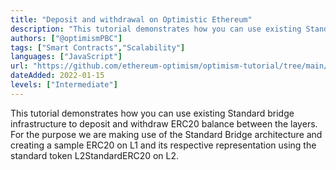 ```yaml
---
title: "Deposit and withdrawal on Optimistic Ethereum"
description: "This tutorial demonstrates how you can use existing Standard bridge infrastructure to deposit and withdraw ERC20 balance between the layers."
authors: ["@optimismPBC"]
tags: ["Smart Contracts","Scalability"]
languages: ["JavaScript"]
url: "https://github.com/ethereum-optimism/optimism-tutorial/tree/main/l1-l2-deposit-withdrawal"
dateAdded: 2022-01-15
levels: ["Intermediate"]
---
```


This tutorial demonstrates how you can use existing Standard bridge infrastructure to deposit and withdraw ERC20 balance between the layers. For the purpose we are making use of the Standard Bridge architecture and creating a sample ERC20 on L1 and its respective representation using the standard token L2StandardERC20 on L2.